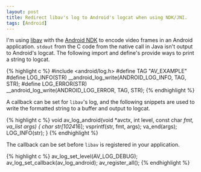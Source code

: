 ```yaml
---
layout: post
title: Redirect libav's log to Android's logcat when using NDK/JNI.
tags: [Android]
---
```


I'm using [libav][libav] with the [Android NDK][ndk] to
encode video frames in an Android application.
`stdout` from the C code from the native call in Java
isn't output to Android's logcat.
The following import and define's provide ways to print a string
to logcat.

{% highlight c %}
#include <android/log.h>
#define TAG "AV_EXAMPLE"
#define LOG_INFO(STR) __android_log_write(ANDROID_LOG_INFO, TAG, STR);
#define LOG_ERROR(STR) __android_log_write(ANDROID_LOG_ERROR, TAG, STR);
{% endhighlight %}

A callback can be set for `libav`'s log, and the following
snippets are used to write the formatted string to a buffer
and output to logcat.

{% highlight c %}
void av_log_android(void *avctx, int level, const char *fmt, va_list args) {
  char str[1024*16];
  vsprintf(str, fmt, args);
  va_end(args);
  LOG_INFO(str);
}
{% endhighlight %}

The callback can be set before `libav` is registered in your application.

{% highlight c %}
av_log_set_level(AV_LOG_DEBUG);
av_log_set_callback(av_log_android);
av_register_all();
{% endhighlight %}

[libav]: https://libav.org/
[ndk]: https://developer.android.com/tools/sdk/ndk/index.html
